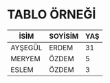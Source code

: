 # TABLO ÖRNEĞİ
|İSİM|SOYİSİM|YAŞ|
|----|-------|---|
|AYŞEGÜL|ERDEM|31|
|MERYEM|ÖZDEM|5|
|ESLEM | ÖZDEM|3|


